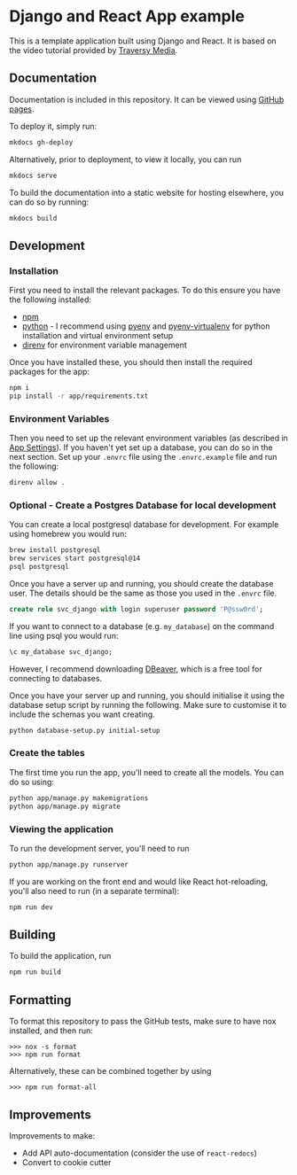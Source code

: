 # Django and React App example

This is a template application built using Django and React. It is based on the video tutorial provided by [Traversy Media](https://www.youtube.com/watch?v=Uyei2iDA4Hs).

## Documentation

Documentation is included in this repository. It can be viewed using [GitHub pages](https://glsdown.github.io/template-django-react-app/).

To deploy it, simply run:

```zsh
mkdocs gh-deploy
```

Alternatively, prior to deployment, to view it locally, you can run

```zsh
mkdocs serve
```

To build the documentation into a static website for hosting elsewhere, you can do so by running:

```zsh
mkdocs build
```

## Development

### Installation

First you need to install the relevant packages. To do this ensure you have the following installed:

- [npm](https://docs.npmjs.com/downloading-and-installing-node-js-and-npm)
- [python](https://www.python.org/downloads/) - I recommend using [pyenv](https://github.com/pyenv/pyenv) and [pyenv-virtualenv](https://github.com/pyenv/pyenv-virtualenv) for python installation and virtual environment setup
- [direnv](https://direnv.net/docs/installation.html) for environment variable management

Once you have installed these, you should then install the required packages for the app:

```zsh
npm i
pip install -r app/requirements.txt
```

### Environment Variables

Then you need to set up the relevant environment variables (as described in [App Settings](https://glsdown.github.io/template-django-react-app/app-settings.html#environment-variables)). If you haven't yet set up a database, you can do so in the next section. Set up your `.envrc` file using the `.envrc.example` file and run the following:

```zsh
direnv allow .
```

### Optional - Create a Postgres Database for local development

You can create a local postgresql database for development. For example using homebrew you would run:

```zsh
brew install postgresql
brew services start postgresql@14
psql postgresql
```

Once you have a server up and running, you should create the database user. The details should be the same as those you used in the `.envrc` file.

```sql
create role svc_django with login superuser password 'P@ssw0rd';
```

If you want to connect to a database (e.g. `my_database`) on the command line using psql you would run:

```sql
\c my_database svc_django;
```

However, I recommend downloading [DBeaver](https://dbeaver.io/download/), which is a free tool for connecting to databases.

Once you have your server up and running, you should initialise it using the database setup script by running the following. Make sure to customise it to include the schemas you want creating.

```zsh
python database-setup.py initial-setup
```

### Create the tables

The first time you run the app, you'll need to create all the models. You can do so using:

```zsh
python app/manage.py makemigrations
python app/manage.py migrate
```

### Viewing the application

To run the development server, you'll need to run

```zsh
python app/manage.py runserver
```

If you are working on the front end and would like React hot-reloading, you'll also need to run (in a separate terminal):

```zsh
npm run dev
```

## Building

To build the application, run

```zsh
npm run build
```

## Formatting

To format this repository to pass the GitHub tests, make sure to have nox installed, and then run:

```
>>> nox -s format
>>> npm run format
```

Alternatively, these can be combined together by using

```
>>> npm run format-all
```

## Improvements

Improvements to make:

-   Add API auto-documentation (consider the use of `react-redocs`)
-   Convert to cookie cutter
